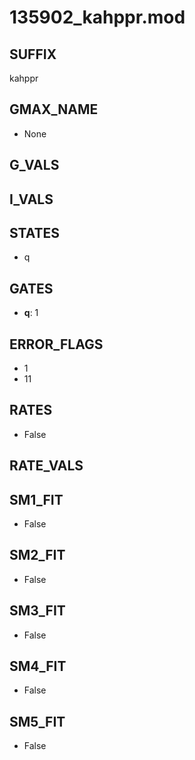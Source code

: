 # 135902_kahppr.mod

## SUFFIX

kahppr

## GMAX_NAME

- None

## G_VALS


## I_VALS


## STATES

- q

## GATES

- **q**: 1

## ERROR_FLAGS

- 1
- 11

## RATES

- False

## RATE_VALS


## SM1_FIT

- False

## SM2_FIT

- False

## SM3_FIT

- False

## SM4_FIT

- False

## SM5_FIT

- False


